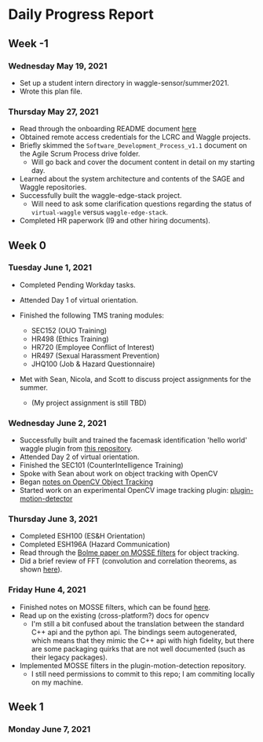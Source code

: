 # Daily Progress Report

## Week -1 ##
### Wednesday May 19, 2021 ###
- Set up a student intern directory in waggle-sensor/summer2021.
- Wrote this plan file.

### Thursday May 27, 2021 ###
- Read through the onboarding README document [here](https://github.com/waggle-sensor/summer2021/blob/main/getting_started.md)
- Obtained remote access credentials for the LCRC and Waggle projects.
-  Briefly skimmed the `Software_Development_Process_v1.1` document on the Agile Scrum Process drive folder.
    * Will go back and cover the document content in detail on my starting day.
- Learned about the system architecture and contents of the SAGE and Waggle repositories.
- Successfully built the waggle-edge-stack project.
    * Will need to ask some clarification questions regarding the status of `virtual-waggle` versus `waggle-edge-stack`.
- Completed HR paperwork (I9 and other hiring documents).

## Week 0 ##
### Tuesday June 1, 2021 ###
- Completed Pending Workday tasks.
- Attended Day 1 of virtual orientation.
- Finished the following TMS traning modules:
    * SEC152 (OUO Training)
    * HR498  (Ethics Training)
    * HR720  (Employee Conflict of Interest)
    * HR497  (Sexual Harassment Prevention)
    * JHQ100 (Job & Hazard Questionnaire)

- Met with Sean, Nicola, and Scott to discuss project assignments for the summer.
    * (My project assignment is still TBD)

### Wednesday June 2, 2021 ###
- Successfully built and trained the facemask identification 'hello world' waggle plugin from 
[this repository](https://github.com/waggle-sensor/plugin-helloworld-ml).
- Attended Day 2 of virtual orientation.
- Finished the SEC101 (CounterIntelligence Training)
- Spoke with Sean about work on object tracking with OpenCV
- Began [notes on OpenCV Object Tracking](notes/opencv_tracking.pdf)
- Started work on an experimental OpenCV image tracking plugin: [plugin-motion-detector](https://github.com/waggle-sensor/plugin-motion-detector)

### Thursday June 3, 2021 ###
- Completed ESH100 (ES&H Orientation)
- Completed ESH196A (Hazard Communication)
- Read through the [Bolme paper on MOSSE filters](https://www.cs.colostate.edu/~draper/papers/bolme_cvpr10.pdf) for object tracking.
- Did a brief review of FFT (convolution and correlation theorems, as shown [here](http://ugastro.berkeley.edu/infrared/ir_clusters/convolution.pdf)).

### Friday Hune 4, 2021 ###
- Finished notes on MOSSE filters, which can be found [here](notes/opencv_tracking.pdf).
- Read up on the existing (cross-platform?) docs for opencv
    * I'm still a bit confused about the translation between the standard C++ api and the python api. The bindings seem autogenerated, which means that they mimic the C++ api with high fidelity, but there are some packaging quirks that are not well documented (such as their legacy packages).
- Implemented MOSSE filters in the plugin-motion-detection repository.
    * I still need permissions to commit to this repo; I am commiting locally on my machine.

## Week 1 ##
### Monday June 7, 2021 ###

